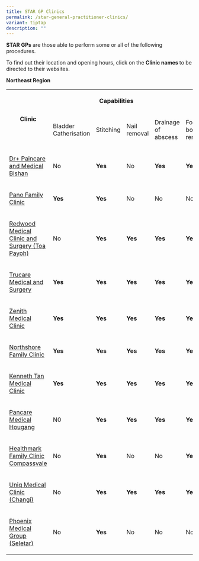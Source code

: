 ```yaml
---
title: STAR GP Clinics
permalink: /star-general-practitioner-clinics/
variant: tiptap
description: ""
---
```

<p><strong>STAR GPs</strong> are those able to perform some or all of the
following procedures.</p>
<p></p>
<p>To find out their location and opening hours, click on the <strong>Clinic names </strong>to
be directed to their websites.</p>
<p></p>
<p><strong>Northeast Region</strong>
</p>
<table style="minWidth: 150px">
<colgroup>
<col>
<col>
<col>
<col>
<col>
<col>
</colgroup>
<tbody>
<tr>
<th rowspan="2" colspan="1">
<p>Clinic</p>
</th>
<th rowspan="1" colspan="4">
<p>Capabilities</p>
</th>
<th rowspan="1" colspan="1">
<p></p>
</th>
</tr>
<tr>
<td rowspan="1" colspan="1">
<p>Bladder Catherisation</p>
</td>
<td rowspan="1" colspan="1">
<p>Stitching</p>
</td>
<td rowspan="1" colspan="1">
<p>Nail removal</p>
</td>
<td rowspan="1" colspan="1">
<p>Drainage of abscess</p>
</td>
<td rowspan="1" colspan="1">
<p>Foreign body removal</p>
</td>
</tr>
<tr>
<td rowspan="1" colspan="1">
<p><a href="https://drplus.com.sg/clinic/drplus-bishan-clinic/" rel="noopener nofollow" target="_blank">Dr+ Paincare and Medical Bishan</a>
</p>
</td>
<td rowspan="1" colspan="1">
<p>No</p>
</td>
<td rowspan="1" colspan="1">
<p><strong>Yes</strong>
</p>
</td>
<td rowspan="1" colspan="1">
<p>No</p>
</td>
<td rowspan="1" colspan="1">
<p><strong>Yes</strong>
</p>
</td>
<td rowspan="1" colspan="1">
<p><strong>Yes</strong>
</p>
</td>
</tr>
<tr>
<td rowspan="1" colspan="1">
<p><a href="https://www.panoclinic.sg/" rel="noopener nofollow" target="_blank">Pano Family Clinic</a>
</p>
</td>
<td rowspan="1" colspan="1">
<p><strong>Yes</strong>
</p>
</td>
<td rowspan="1" colspan="1">
<p><strong>Yes</strong>
</p>
</td>
<td rowspan="1" colspan="1">
<p>No</p>
</td>
<td rowspan="1" colspan="1">
<p>No</p>
</td>
<td rowspan="1" colspan="1">
<p>No</p>
</td>
</tr>
<tr>
<td rowspan="1" colspan="1">
<p><a href="https://www.redwoodmedgroup.com/" rel="noopener nofollow" target="_blank">Redwood Medical Clinic and Surgery (Toa Payoh)</a>
</p>
</td>
<td rowspan="1" colspan="1">
<p>No</p>
</td>
<td rowspan="1" colspan="1">
<p><strong>Yes</strong>
</p>
</td>
<td rowspan="1" colspan="1">
<p><strong>Yes</strong>
</p>
</td>
<td rowspan="1" colspan="1">
<p><strong>Yes</strong>
</p>
</td>
<td rowspan="1" colspan="1">
<p><strong>Yes</strong>
</p>
</td>
</tr>
<tr>
<td rowspan="1" colspan="1">
<p><a href="https://trucaremedical.com.sg/contact/" rel="noopener nofollow" target="_blank">Trucare Medical and Surgery</a>
</p>
</td>
<td rowspan="1" colspan="1">
<p><strong>Yes</strong>
</p>
</td>
<td rowspan="1" colspan="1">
<p><strong>Yes</strong>
</p>
</td>
<td rowspan="1" colspan="1">
<p><strong>Yes</strong>
</p>
</td>
<td rowspan="1" colspan="1">
<p><strong>Yes</strong>
</p>
</td>
<td rowspan="1" colspan="1">
<p><strong>Yes</strong>
</p>
</td>
</tr>
<tr>
<td rowspan="1" colspan="1">
<p><a href="https://punggolgp.com/" rel="noopener nofollow" target="_blank">Zenith Medical Clinic</a>
</p>
</td>
<td rowspan="1" colspan="1">
<p><strong>Yes</strong>
</p>
</td>
<td rowspan="1" colspan="1">
<p><strong>Yes</strong>
</p>
</td>
<td rowspan="1" colspan="1">
<p><strong>Yes</strong>
</p>
</td>
<td rowspan="1" colspan="1">
<p><strong>Yes</strong>
</p>
</td>
<td rowspan="1" colspan="1">
<p><strong>Yes</strong>
</p>
</td>
</tr>
<tr>
<td rowspan="1" colspan="1">
<p><a href="https://northshorefamilyclinic.sg/" rel="noopener nofollow" target="_blank">Northshore Family Clinic</a>
</p>
</td>
<td rowspan="1" colspan="1">
<p><strong>Yes</strong>
</p>
</td>
<td rowspan="1" colspan="1">
<p><strong>Yes</strong>
</p>
</td>
<td rowspan="1" colspan="1">
<p><strong>Yes</strong>
</p>
</td>
<td rowspan="1" colspan="1">
<p><strong>Yes</strong>
</p>
</td>
<td rowspan="1" colspan="1">
<p><strong>Yes</strong>
</p>
</td>
</tr>
<tr>
<td rowspan="1" colspan="1">
<p><a href="https://ktmc.sg/" rel="noopener nofollow" target="_blank">Kenneth Tan Medical Clinic</a>
</p>
</td>
<td rowspan="1" colspan="1">
<p><strong>Yes</strong>
</p>
</td>
<td rowspan="1" colspan="1">
<p><strong>Yes</strong>
</p>
</td>
<td rowspan="1" colspan="1">
<p><strong>Yes</strong>
</p>
</td>
<td rowspan="1" colspan="1">
<p><strong>Yes</strong>
</p>
</td>
<td rowspan="1" colspan="1">
<p><strong>Yes</strong>
</p>
</td>
</tr>
<tr>
<td rowspan="1" colspan="1">
<p><a href="https://pancaremedical.sg/" rel="noopener nofollow" target="_blank">Pancare Medical Hougang</a>
</p>
</td>
<td rowspan="1" colspan="1">
<p>N0</p>
</td>
<td rowspan="1" colspan="1">
<p><strong>Yes</strong>
</p>
</td>
<td rowspan="1" colspan="1">
<p><strong>Yes</strong>
</p>
</td>
<td rowspan="1" colspan="1">
<p><strong>Yes</strong>
</p>
</td>
<td rowspan="1" colspan="1">
<p><strong>Yes</strong>
</p>
</td>
</tr>
<tr>
<td rowspan="1" colspan="1">
<p><a href="https://www.healthmark.com.sg/location" rel="noopener nofollow" target="_blank">Healthmark Family Clinic Compassvale</a>
</p>
</td>
<td rowspan="1" colspan="1">
<p>No</p>
</td>
<td rowspan="1" colspan="1">
<p><strong>Yes</strong>
</p>
</td>
<td rowspan="1" colspan="1">
<p>No</p>
</td>
<td rowspan="1" colspan="1">
<p>No</p>
</td>
<td rowspan="1" colspan="1">
<p><strong>Yes</strong>
</p>
</td>
</tr>
<tr>
<td rowspan="1" colspan="1">
<p><a href="https://www.uniqmedicalclinic.com/services/" rel="noopener nofollow" target="_blank">Uniq Medical Clinic (Changi)</a>
</p>
</td>
<td rowspan="1" colspan="1">
<p>No</p>
</td>
<td rowspan="1" colspan="1">
<p><strong>Yes</strong>
</p>
</td>
<td rowspan="1" colspan="1">
<p><strong>Yes</strong>
</p>
</td>
<td rowspan="1" colspan="1">
<p><strong>Yes</strong>
</p>
</td>
<td rowspan="1" colspan="1">
<p><strong>Yes</strong>
</p>
</td>
</tr>
<tr>
<td rowspan="1" colspan="1">
<p><a href="https://phoenixmedical.sg/contact-us/" rel="noopener nofollow" target="_blank">Phoenix Medical Group (Seletar)</a>
</p>
</td>
<td rowspan="1" colspan="1">
<p>No</p>
</td>
<td rowspan="1" colspan="1">
<p><strong>Yes</strong>
</p>
</td>
<td rowspan="1" colspan="1">
<p>No</p>
</td>
<td rowspan="1" colspan="1">
<p>No</p>
</td>
<td rowspan="1" colspan="1">
<p>No</p>
</td>
</tr>
</tbody>
</table>
<p></p>